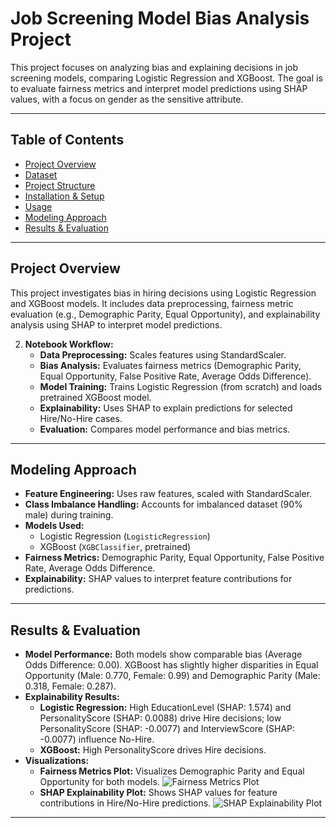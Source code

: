 # Job Screening Model Bias Analysis Project

This project focuses on analyzing bias and explaining decisions in job screening models, comparing Logistic Regression and XGBoost. The goal is to evaluate fairness metrics and interpret model predictions using SHAP values, with a focus on gender as the sensitive attribute.

---

## Table of Contents

- [Project Overview](#project-overview)
- [Dataset](#dataset)
- [Project Structure](#project-structure)
- [Installation & Setup](#installation--setup)
- [Usage](#usage)
- [Modeling Approach](#modeling-approach)
- [Results & Evaluation](#results--evaluation)

---

## Project Overview

This project investigates bias in hiring decisions using Logistic Regression and XGBoost models. It includes data preprocessing, fairness metric evaluation (e.g., Demographic Parity, Equal Opportunity), and explainability analysis using SHAP to interpret model predictions.


2. **Notebook Workflow:**
   - **Data Preprocessing:** Scales features using StandardScaler.
   - **Bias Analysis:** Evaluates fairness metrics (Demographic Parity, Equal Opportunity, False Positive Rate, Average Odds Difference).
   - **Model Training:** Trains Logistic Regression (from scratch) and loads pretrained XGBoost model.
   - **Explainability:** Uses SHAP to explain predictions for selected Hire/No-Hire cases.
   - **Evaluation:** Compares model performance and bias metrics.

---

## Modeling Approach

- **Feature Engineering:** Uses raw features, scaled with StandardScaler.
- **Class Imbalance Handling:** Accounts for imbalanced dataset (90% male) during training.
- **Models Used:**
  - Logistic Regression (`LogisticRegression`)
  - XGBoost (`XGBClassifier`, pretrained)
- **Fairness Metrics:** Demographic Parity, Equal Opportunity, False Positive Rate, Average Odds Difference.
- **Explainability:** SHAP values to interpret feature contributions for predictions.

---

## Results & Evaluation

- **Model Performance:** Both models show comparable bias (Average Odds Difference: 0.00). XGBoost has slightly higher disparities in Equal Opportunity (Male: 0.770, Female: 0.99) and Demographic Parity (Male: 0.318, Female: 0.287).
- **Explainability Results:**
  - **Logistic Regression:** High EducationLevel (SHAP: 1.574) and PersonalityScore (SHAP: 0.0088) drive Hire decisions; low PersonalityScore (SHAP: -0.0077) and InterviewScore (SHAP: -0.0077) influence No-Hire.
  - **XGBoost:** High PersonalityScore drives Hire decisions.
- **Visualizations:**
  - **Fairness Metrics Plot:** Visualizes Demographic Parity and Equal Opportunity for both models.
    ![Fairness Metrics Plot](file:///C:/Users/dell/OneDrive/Documents/AI%20Bias%20Detection/results/logistic_fairness_plot.png)
  - **SHAP Explainability Plot:** Shows SHAP values for feature contributions in Hire/No-Hire predictions.
    ![SHAP Explainability Plot](images/shap_explainability_plot.png)

---


